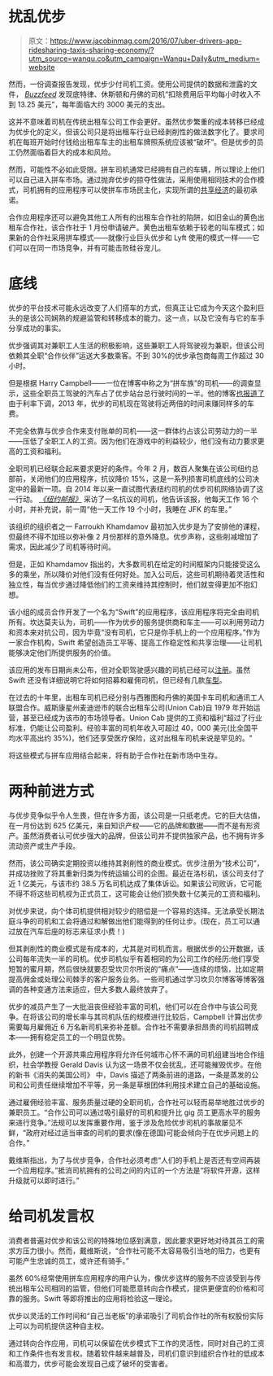 # 扰乱优步

> 原文：<https://www.jacobinmag.com/2016/07/uber-drivers-app-ridesharing-taxis-sharing-economy/?utm_source=wanqu.co&utm_campaign=Wanqu+Daily&utm_medium=website>



然而，一份调查报告发现，优步少付司机工资。使用公司提供的数据和泄露的文件， *[Buzzfeed](https://www.buzzfeed.com/carolineodonovan/internal-uber-driver-pay-numbers?utm_term=.fxAnDaALo#/h)* 发现底特律、休斯顿和丹佛的司机“扣除费用后平均每小时收入不到 13.25 美元”，每年面临大约 3000 美元的支出。

这并不意味着司机在传统出租车公司工作会更好。虽然优步繁重的成本转移已经成为优步化的定义，但该公司只是将出租车行业已经剥削性的做法数字化了。要求司机在每班开始时付钱给出租车车主的出租车牌照系统应该被“破坏”。但是优步的员工仍然面临着巨大的成本和风险。

然而，可能性不必如此受限。拼车司机通常已经拥有自己的车辆，所以理论上他们可以自己进入拼车市场。通过抛弃优步的掠夺性做法，采用使用相同技术的合作模式，司机拥有的应用程序可以使拼车市场民主化，实现所谓的[共享经济](https://www.jacobinmag.com/2016/03/uber-airbnb-sharing-economy-housing-tech/)的最初承诺。

合作应用程序还可以避免其他工人所有的出租车合作社的陷阱，如旧金山的黄色出租车合作社，该合作社于 1 月份申请破产。黄色出租车依赖于较老的叫车模式；如果新的合作社采用拼车模式——就像行业巨头优步和 Lyft 使用的模式一样——它们可以在同一市场竞争，并有可能击败硅谷宠儿。





# 底线

优步的平台技术可能永远改变了人们搭车的方式，但真正让它成为今天这个盈利巨头的是该公司娴熟的规避监管和转移成本的能力。这一点，以及它没有与它的车手分享成功的事实。

优步强调其对兼职工人生活的积极影响，这些兼职工人将驾驶视为兼职，但该公司依赖其全职“合作伙伴”运送大多数乘客。不到 30%的优步承包商每周工作超过 30 小时。

但是根据 Harry Campbell——一位在博客中称之为“拼车族”的司机——的调查显示，这些全职员工驾驶的汽车占了优步站台总行驶时间的一半。他的博客[也报道了](http://therideshareguy.com/whats-the-real-commission-that-uber-takes-from-its-drivers-infographic)由于利率下调，2013 年，优步的司机现在驾驶将近两倍的时间来赚同样多的车费。

不完全依靠与优步合作来支付账单的司机——这一群体约占该公司劳动力的一半——压低了全职工人的工资。因为他们在游戏中的利益较少，他们没有动力要求更高的工资和福利。

全职司机已经联合起来要求更好的条件。今年 2 月，数百人聚集在该公司纽约总部前，关闭他们的应用程序，抗议降价 15%，这是一系列损害司机底线的公司决定中的最新一项。自 2014 年以来一直试图代表纽约司机的优步司机网络协调了这一行动。 [*《纽约邮报》*](https://nypost.com/2016/02/07/uber-drivers-working-up-to-19-hours-a-day-just-to-get-by) 采访了一名抗议的司机，他告诉该报，他每天工作 16 个小时，并补充说，前一周“他一天工作 19 个小时，我睡在 JFK 的车里。”

该组织的组织者之一 Farroukh Khamdamov 最初加入优步是为了安排他的课程，但最终不得不加班以弥补像 2 月份那样的意外降息。优步声称，这些削减增加了需求，因此减少了司机等待时间。

但是，正如 Khamdamov 指出的，大多数司机在给定的时间框架内只能接受这么多的乘坐，所以降价对他们没有任何好处。加入公司后，这些司机期待着灵活性和独立性，每当优步通过降低他们的工资来维持其控制时，他们就变得更加不抱幻想。

该小组的成员合作开发了一个名为“Swift”的应用程序，该应用程序将完全由司机所有。坎达莫夫认为，司机——作为优步的服务提供商和车主——可以利用劳动力和资本来对抗公司，因为毕竟“没有司机，它只是你手机上的一个应用程序。”作为一家合作机构，Swift 希望创造员工平等、提高工作稳定性和共享治理——让司机能够决定他们所提供服务的价值。

该应用的发布日期尚未公布，但对全职驾驶感兴趣的司机已经可以[注册](https://uberdriversnetwork.typeform.com/to/eLbfLt)。虽然 Swift 还没有详细说明它将如何招募和雇佣司机，但已经有几款[车型](http://www.labornotes.org/blogs/2014/10/denvers-immigrant-taxi-drivers-build-unionized-workers-co-op)。

在过去的十年里，出租车司机已经分别与西雅图和丹佛的美国卡车司机和通讯工人联盟合作。威斯康星州麦迪逊市的联合出租车公司(Union Cab)自 1979 年开始运营，甚至已经成为该市的市场领导者。Union Cab 提供的工资和福利“超过了行业标准，仍能让公司盈利。经验丰富的司机年收入可超过 40，000 美元(比全国平均水平高出约 35%)，他们还享受医疗保险，这对出租车司机来说是罕见的。"

将这些模式与拼车应用结合起来，将有助于合作社在新市场中生存。





# 两种前进方式

与优步竞争似乎令人生畏，但在许多方面，该公司是一只纸老虎。它的巨大估值，在一月份达到 625 亿美元，来自知识产权——它的品牌和数据——而不是有形资产。虽然消费者认可优步强大的品牌，但该公司并不提供独家产品，也不拥有许多流动资产或生产手段。

然而，该公司确实定期投资以维持其剥削性的商业模式。优步注册为“技术公司”，并成功挫败了将其重新归类为传统运输公司的企图。最近在洛杉矶，该公司支付了近 1 亿美元，与该市约 38.5 万名司机达成了集体诉讼。如果该公司败诉，它可能不得不将这些司机视为正式员工，这可能会让他们损失数十亿美元的工资和福利。

对优步来说，向个体司机提供相对较少的赔偿是一个容易的选择。无法承受长期法庭斗争的司机和工会将通过和解做出他们能得到的任何让步。(现在，员工可以通过放在汽车后座的标志来征求小费！)

但其剥削性的商业模式是有成本的，尤其是对司机而言。根据优步的公开数据，该公司每年流失一半的司机。优步司机似乎有着相同的为公司工作的经历:他们享受短暂的蜜月期，然后很快就要忍受坎贝尔所说的“痛点”——连续的烦恼，比如定期提高佣金或处理公司棘手的客户服务业务。一些司机通过学习坎贝尔博客等博客强调的各种变通方法来适应，但大多数人最终放弃了。

优步的减员产生了一大批沮丧但经验丰富的司机，他们可以在合作中与该公司竞争。在将该公司的增长率与其司机队伍的规模进行比较后，Campbell 计算出优步需要每月雇佣近 6 万名新司机来弥补差额。合作社不需要承担昂贵的司机招聘成本——拥有稳定员工的一个明显优势。

此外，创建一个开源共乘应用程序将允许任何城市心怀不满的司机组建当地合作组织，社会学教授 Gerald Davis 认为这一场景不仅会扰乱，还可能摧毁优步。在他的新书《消失的美国公司》 中，Davis 描述了两条前进的道路，一条是蒸发的公司和公司责任继续增加不平等，另一条是草根团体利用技术建立自己的基础设施。

通过雇佣经验丰富、服务质量过硬的全职司机，合作社可以轻而易举地胜过优步的兼职员工。“合作公司可以通过吸引最好的司机和提升比 gig 员工更高水平的服务来进行竞争。”法规可以发挥重要作用，鉴于涉及危险优步司机的事故屡见不鲜，“政府对经过适当审查的司机的要求(像在德国)可能会倾向于在优步问题上的合作。”

戴维斯指出，为了与优步竞争，合作社必须考虑“人们的手机上是否还有空间再装一个应用程序。”抵消司机拥有的公司之间的内讧的一个方法是“将软件开源，这样升级就可以即时进行。”





# 给司机发言权

消费者普遍对优步和该公司的特殊地位感到满意，因此要求更好地对待其员工的需求方压力很小。然而，戴维斯说，“合作社可能不太容易吸引当地的阻力，也更有可能产生忠诚的员工，或许还有骑手。”

虽然 60%经常使用拼车应用程序的用户认为，像优步这样的服务不应该受到与传统出租车公司相同的监管，但他们可能愿意转向合作模式，提供更便宜的价格和可靠的服务。Swift 等即将推出的应用将检验这一理论。

优步以灵活的工作时间和“自己当老板”的承诺吸引了司机合作社的所有权股份实际上可以为司机提供这种自主权。

通过转向合作应用，司机可以保留在优步模式下工作的灵活性，同时对自己的工资和工作条件也有发言权。随着软件越来越普及，司机们意识到组织合作社的低成本和高潜力，优步可能会发现自己成了破坏的受害者。

